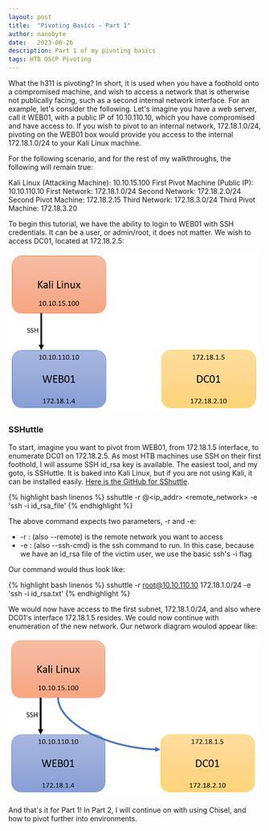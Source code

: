 ```yaml
---
layout: post
title:  "Pivoting Basics - Part 1"
author: nanobyte
date:   2023-06-26
description: Part 1 of my pivoting basics
tags: HTB OSCP Pivoting
---
```


What the h311 is pivoting? In short, it is used when you have a foothold onto a compromised machine, and wish to access a network that is otherwise not publically facing, such as a second internal network interface. For an example, let's consider the following. Let's imagine you have a web server, call it WEB01, with a public IP of 10.10.110.10, which you have compromised and have access to. If you wish to pivot to an internal network, 172.18.1.0/24, pivoting on the WEB01 box would provide you access to the internal  172.18.1.0/24 to your Kali Linux machine.

For the following scenario, and for the rest of my walkthroughs, the following will remain true:

Kali Linux (Attacking Machine): 10.10.15.100
First Pivot Machine (Public IP): 10.10.110.10
First Network: 172.18.1.0/24
Second Network: 172.18.2.0/24
Second Pivot Machine: 172.18.2.15
Third Network: 172.18.3.0/24
Third Pivot Machine: 172.18.3.20

To begin this tutorial, we have the ability to login to WEB01 with SSH credentials. It can be a user, or admin/root, it does not matter. We wish to access DC01, located at 172.18.2.5:

<img src="/images/posts/pivoting/Pivoting_Initial.PNG" alt="pivoting-initial" width="500"/>

<h3>SSHuttle</h3>

To start, imagine you want to pivot from WEB01, from 172.18.1.5 interface, to enumerate DC01 on 172.18.2.5. As most HTB machines use SSH on their first foothold, I will assume SSH id_rsa key is available. The easiest tool, and my goto, is SSHuttle. It is baked into Kali Linux, but if you are not using Kali, it can be installed easily. [Here is the GitHub for SShuttle]([https://pages.github.com/](https://github.com/sshuttle/sshuttle)).

{% highlight bash linenos %}
sshuttle -r <username>@<ip_addr> <remote_network> -e 'ssh -i id_rsa_file'
{% endhighlight %}

The above command expects two parameters, -r and -e:
+ -r : (also --remote) is the remote network you want to access
+ -e : (also --ssh-cmd) is the ssh command to run. In this case, because we have an id_rsa file of the victim user, we use the basic ssh's -i flag

Our command would thus look like:

{% highlight bash linenos %}
sshuttle -r root@10.10.110.10 172.18.1.0/24 -e 'ssh -i id_rsa.txt'
{% endhighlight %}

We would now have access to the first subnet, 172.18.1.0/24, and also where DC01's interface 172.18.1.5 resides. We could now continue with enumeration of the new network. Our network diagram woulod appear like:

<img src="/images/posts/pivoting/Pivoting_SShuttle.PNG" alt="pivoting-sshuttle" width="500"/>

And that's it for Part 1! In Part 2, I will continue on with using Chisel, and how to pivot further into environments.
